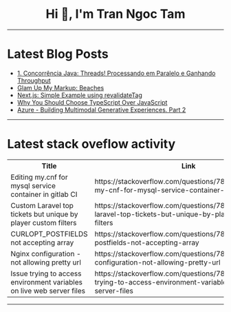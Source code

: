 <h1 align="center">Hi 👋, I'm Tran Ngoc Tam</h1>

---

# Latest Blog Posts 
<!-- BLOG-POST-LIST:START -->
- [1. Concorrência Java: Threads! Processando em Paralelo e Ganhando Throughput](https://dev.to/kauegatto/1-concorrencia-java-threads-processando-em-paralelo-e-ganhando-throughput-426)
- [Glam Up My Markup: Beaches](https://dev.to/altafsyah/glam-up-my-markup-beaches-4hfg)
- [Next.js: Simple Example using revalidateTag](https://dev.to/jonathan-dev/nextjs-simple-example-using-revalidatetag-41f5)
- [Why You Should Choose TypeScript Over JavaScript](https://dev.to/vyan/why-you-should-choose-typescript-over-javascript-d5m)
- [Azure - Building Multimodal Generative Experiences. Part 2](https://dev.to/manjunani/azure-building-multimodal-generative-experiences-part-2-i3)
<!-- BLOG-POST-LIST:END -->

---

# Latest stack oveflow activity
<table>
  <tr><th>Title</th><th>Link</th></tr>
  <!-- STACKOVERFLOW:START --><tr><td>Editing my.cnf for mysql service container in gitlab CI</td><td>https://stackoverflow.com/questions/78557829/editing-my-cnf-for-mysql-service-container-in-gitlab-ci</td></tr><tr><td>Custom Laravel top tickets but unique by player custom filters</td><td>https://stackoverflow.com/questions/78557721/custom-laravel-top-tickets-but-unique-by-player-custom-filters</td></tr><tr><td>CURLOPT_POSTFIELDS not accepting array</td><td>https://stackoverflow.com/questions/78557696/curlopt-postfields-not-accepting-array</td></tr><tr><td>Nginx configuration - not allowing pretty url</td><td>https://stackoverflow.com/questions/78557688/nginx-configuration-not-allowing-pretty-url</td></tr><tr><td>Issue trying to access environment variables on live web server files</td><td>https://stackoverflow.com/questions/78557600/issue-trying-to-access-environment-variables-on-live-web-server-files</td></tr><!-- STACKOVERFLOW:END -->
</table>

---


